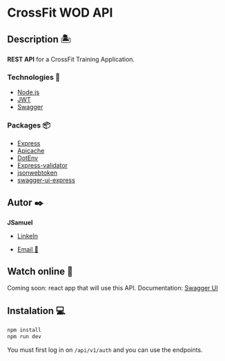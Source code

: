 # CrossFit WOD API

## Description 🏝️

**REST API** for a CrossFit Training Application. 

### Technologies 🤖

- [Node.js](https://nodejs.org/es)
- [JWT](https://jwt.io/)
- [Swagger](https://swagger.io/)

### Packages 📦

- [Express](https://www.npmjs.com/package/express)
- [Apicache](https://www.npmjs.com/package/apicache)
- [DotEnv](https://www.npmjs.com/package/dotenv)
- [Express-validator](https://express-validator.github.io/docs)
- [jsonwebtoken](https://www.npmjs.com/package/jsonwebtoken)
- [swagger-ui-express](https://www.npmjs.com/package/swagger-ui-express)

## Autor ✒️

**JSamuel**

- [LinkeIn](https://www.linkedin.com/in/sofoniyas78/)

- [Email 📧](mailto:sofoniyastekalegn@gmail.com)

## Watch online 👀

Coming soon: react app that will use this API.
Documentation: [Swagger UI](https://crossfit-wod-api-dev-eegs.1.us-1.fl0.io/api/v1/docs/)

## Instalation 💻

```bash
npm install
npm run dev
```

You must first log in on `/api/v1/auth` and you can use the endpoints.
